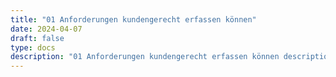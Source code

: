 ```yaml
---
title: "01 Anforderungen kundengerecht erfassen können"
date: 2024-04-07
draft: false
type: docs
description: "01 Anforderungen kundengerecht erfassen können description"
---
```


